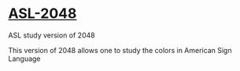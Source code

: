 [ASL-2048](http://kilbyjmichael.github.io/ASL-2048/)
========

ASL study version of 2048

This version of 2048 allows one to study the colors in American Sign Language

